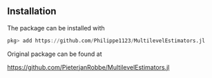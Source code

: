 

## Installation

The package can be installed with

```julia
pkg> add https://github.com/Philippe1123/MultilevelEstimators.jl
```


Original package can be found at 

https://github.com/PieterjanRobbe/MultilevelEstimators.jl
